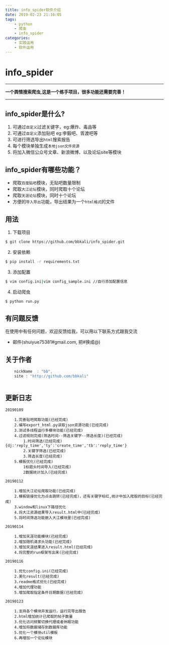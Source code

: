 ```yaml
---
title: info_spider软件介绍
date: 2019-02-23 21:16:05
tags: 
    - python
    - 爬虫
    - info_spider
categories:
    - 实践运用
    - 软件运用
---
```

# info_spider

---
__一个舆情搜索爬虫,这是一个练手项目，很多功能还需要完善！__

---
## info_spider是什么?

1. 可通过`自定义`过滤关键字，eg:爆炸、毒品等
2. 可通过`自定义`添加贴吧 eg:李毅吧、胥渡吧等
3. 可进行筛选导出`html`搜索报告
4. 每个模块单独生成`本地json文件资源`
5. 将加入微信公众号文章、新浪微博、以及论坛site等模块
<!--more-->

## info_spider有哪些功能？

* 爬取`百度贴吧`模块，无贴吧数量限制
* 爬取`大江论坛`模块，同时爬取十个论坛
* 爬取`天涯论坛`模块，同时十个论坛
* 方便的`导入导出`功能，导出结果为一个`html格式`的文件

## 用法
1. 下载项目
``` bash
$ git clone https://github.com/bbkali/info_spider.git
```
2. 安装依赖
``` bash
$ pip install -r requirements.txt
```
3. 添加配置
```bash
$ vim config.ini|vim config_sample.ini //自行添加配置信息
```
4. 启动爬虫
```bash
$ python run.py
```

## 有问题反馈
在使用中有任何问题，欢迎反馈给我，可以用以下联系方式跟我交流

* 邮件(shuiyue75381#gmail.com, 把#换成@)

## 关于作者

``` javascript
    nickName  : "bb",
    site : "http://github.com/bbkali"
  
```

## 更新日志

```
20190109

    1.完善贴吧爬取功能(已经完成)
    2.编写export_html.py读取json资源功能(已经完成)
    3.测试多线程运行多模块功能(已经完成)
    4.过滤规则完成(筛选时间--筛选关键字--筛选长度)(已经完成)
        1.时间筛选(已经完成){dj:'reply_time','ty':'create_time','tb':'reply_time'}
        2.关键字筛选(已经完成)
        3.筛选长度(已经完成)
    5.模板优化(已经完成)
        1标题头时间导入(已经完成)
        2数据统计加入(已经完成)

20190112

    1.增加大江论坛爬取功能(已经完成)
    2.模板链接优化为点击跳转(已经完成)，还有关键字标红,统计中加入爬取的目标(已经完成)
    3.window和linux下路径优化
    4.将大江资源结果导入result.html中(已经完成)
    5.将时间筛选功能嵌入大江模块里(已经完成)
    
20190114

    1.增加天涯功能模块(已经完成)
    2.增加随机请求头功能(已经完成)
    3.增加天涯结果进入result.html(已经完成)
    4.将完整的run框架写出来(已经完成)

20190116

    1.优化config.ini(已经完成)
    2.美化result(已经完成)
    3.readme格式优化(已经完成)
    4.增加代理功能
    5.增加爬取指定条件日期数据(已经完成)

20190123
    
    1.支持各个模块并发运行，运行完导出报告
    2.html增加统计已爬取的帖子数量
    3.优化访问频繁切换代理或者休眠功能
    4.增加将数据储存到数据库功能
    5.优化一个模块util模板
    6.再增加一个论坛模块
```
